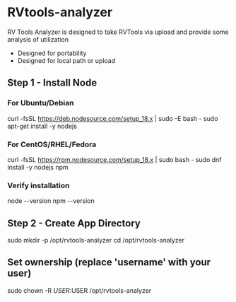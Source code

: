 # RVtools-analyzer
RV Tools Analyzer is designed to take RVTools via upload and provide some analysis of utilization
- Designed for portability
- Designed for local path or upload


## Step 1 - Install Node
### For Ubuntu/Debian
curl -fsSL https://deb.nodesource.com/setup_18.x | sudo -E bash -
sudo apt-get install -y nodejs

### For CentOS/RHEL/Fedora
curl -fsSL https://rpm.nodesource.com/setup_18.x | sudo bash -
sudo dnf install -y nodejs npm

### Verify installation
node --version
npm --version

## Step 2 - Create App Directory

sudo mkdir -p /opt/rvtools-analyzer
cd /opt/rvtools-analyzer

## Set ownership (replace 'username' with your user)
sudo chown -R $USER:$USER /opt/rvtools-analyzer
